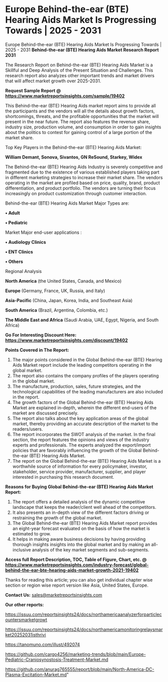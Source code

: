 # Europe Behind-the-ear (BTE) Hearing Aids Market Is Progressing Towards | 2025 - 2031
Europe Behind-the-ear (BTE) Hearing Aids Market Is Progressing Towards | 2025 - 2031
<strong>Behind-the-ear (BTE) Hearing Aids Market Research Report 2031</strong>

The Research Report on Behind-the-ear (BTE) Hearing Aids Market is a Skillful and Deep Analysis of the Present Situation and Challenges. This research report also analyzes other important trends and market drivers that will affect market growth over 2025-2031.

<strong>Request Sample Report @ <a href=https://www.marketreportsinsights.com/sample/19402>https://www.marketreportsinsights.com/sample/19402</a></strong>

This Behind-the-ear (BTE) Hearing Aids market report aims to provide all the participants and the vendors will all the details about growth factors, shortcomings, threats, and the profitable opportunities that the market will present in the near future. The report also features the revenue share, industry size, production volume, and consumption in order to gain insights about the politics to contest for gaining control of a large portion of the market share.

Top Key Players in the Behind-the-ear (BTE) Hearing Aids Market:

<strong>William Demant, Sonova, Sivantos, GN ReSound, Starkey, Widex</strong>

The Behind-the-ear (BTE) Hearing Aids Industry is severely competitive and fragmented due to the existence of various established players taking part in different marketing strategies to increase their market share. The vendors operating in the market are profiled based on price, quality, brand, product differentiation, and product portfolio. The vendors are turning their focus increasingly on product customization through customer interaction.

Behind-the-ear (BTE) Hearing Aids Market Major Types are:

<strong>• Adult

• Pediatric</strong>

Market Major end-user applications :

<strong>• Audiology Clinics

• ENT Clinics

• Others</strong>

Regional Analysis

</u><strong><b>North America</b></strong> (the United States, Canada, and Mexico)

<strong><b>Europe </b></strong>(Germany, France, UK, Russia, and Italy)

<strong><b>Asia-Pacific</b></strong> (China, Japan, Korea, India, and Southeast Asia)

<strong><b>South America</b></strong> (Brazil, Argentina, Colombia, etc.)

<strong><b>The Middle East and Africa</b></strong> (Saudi Arabia, UAE, Egypt, Nigeria, and South Africa)

<strong>Go For Interesting Discount Here: <a href=https://www.marketreportsinsights.com/discount/19402>https://www.marketreportsinsights.com/discount/19402</a></strong>

<strong>Points Covered in The Report:</strong>
<ol>
  <li>The major points considered in the Global Behind-the-ear (BTE) Hearing Aids Market report include the leading competitors operating in the global market.</li>
  <li>The report also contains the company profiles of the players operating in the global market.</li>
  <li>The manufacture, production, sales, future strategies, and the technological capabilities of the leading manufacturers are also included in the report.</li>
  <li>The growth factors of the Global Behind-the-ear (BTE) Hearing Aids Market are explained in-depth, wherein the different end-users of the market are discussed precisely.</li>
  <li>The report also talks about the key application areas of the global market, thereby providing an accurate description of the market to the readers/users.</li>
  <li>The report incorporates the SWOT analysis of the market. In the final section, the report features the opinions and views of the industry experts and professionals. The experts analyzed the export/import policies that are favorably influencing the growth of the Global Behind-the-ear (BTE) Hearing Aids Market.</li>
  <li>The report on the Global Behind-the-ear (BTE) Hearing Aids Market is a worthwhile source of information for every policymaker, investor, stakeholder, service provider, manufacturer, supplier, and player interested in purchasing this research document.</li>
</ol>
<strong>Reasons for Buying Global Behind-the-ear (BTE) Hearing Aids Market Report:</strong>

<ol>
  <li>The report offers a detailed analysis of the dynamic competitive landscape that keeps the reader/client well ahead of the competitors.</li>
  <li>It also presents an in-depth view of the different factors driving or restraining the growth of the global market.</li>
  <li>The Global Behind-the-ear (BTE) Hearing Aids Market report provides an eight-year forecast evaluated on the basis of how the market is estimated to grow.</li>
  <li>It helps in making aware business decisions by having providing thorough insights insights into the global market and by making an all-inclusive analysis of the key market segments and sub-segments.</li>
</ol>
<strong>Access full Report Description, TOC, Table of Figure, Chart, etc. @ <a href=https://www.marketreportsinsights.com/industry-forecast/global-behind-the-ear-bte-hearing-aids-market-growth-2021-19402>https://www.marketreportsinsights.com/industry-forecast/global-behind-the-ear-bte-hearing-aids-market-growth-2021-19402</a></strong>


Thanks for reading this article; you can also get individual chapter wise section or region wise report version like Asia, United States, Europe.

<strong>Contact Us:</strong>
sales@marketreportsinsights.com

<strong>Our other reports:</strong>

<a href=https://issuu.com/reportsinsights24/docs/northamericaanalyzerforparticlecountersmarketgrowt>https://issuu.com/reportsinsights24/docs/northamericaanalyzerforparticlecountersmarketgrowt</a>

<a href=https://issuu.com/reportsinsights24/docs/northamericamonitoringrelaysmarket20252031isthrivi>https://issuu.com/reportsinsights24/docs/northamericamonitoringrelaysmarket20252031isthrivi</a>

<a href=https://tanomuno.com/illust/492074>https://tanomuno.com/illust/492074</a>

<a href=https://github.com/cargo4256/marketing-trends/blob/main/Europe-Pediatric-Craniosynostosis-Treatment-Market.md>https://github.com/cargo4256/marketing-trends/blob/main/Europe-Pediatric-Craniosynostosis-Treatment-Market.md</a>

<a href=https://github.com/anurag765555/report/blob/main/North-America-DC-Plasma-Excitation-Market.md>https://github.com/anurag765555/report/blob/main/North-America-DC-Plasma-Excitation-Market.md</a>"

